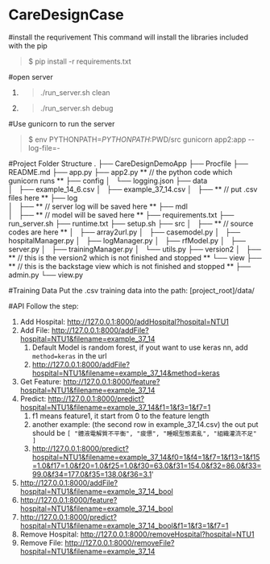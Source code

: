# CareDesignCase

#install the requrivement
This command will install the libraries included with the pip
> $ pip install -r requirements.txt

#open server
1. >./run_server.sh clean
2. >./run_server.sh debug

#Use gunicorn to run the server
> $ env PYTHONPATH=$PYTHONPATH:$PWD/src gunicorn app2:app --log-file=-

#Project Folder Structure
.
├── CareDesignDemoApp
├── Procfile
├── README.md
├── app.py
├── app2.py  ** // the python code which gunicorn runs **
├── config
│   └── logging.json
├── data     
│   ├── example_14_6.csv
│   ├── example_37_14.csv
│   ├── ** // put .csv files here ** 
├── log      
│   ├── ** // server log will be saved here **
├── mdl      
│   ├── ** // model will be saved here **
├── requirements.txt
├── run_server.sh
├── runtime.txt
├── setup.sh
├── src
│   ├── ** // source codes are here **
│   ├── array2url.py
│   ├── casemodel.py
│   ├── hospitalManager.py
│   ├── logManager.py
│   ├── rfModel.py
│   ├── server.py
│   ├── trainingManager.py
│   └── utils.py
├── version2
│   ├── ** // this is the version2 which is not finished and stopped **
└── view
    ├── ** // this is the backstage view which is not finished and stopped **
    ├── admin.py
    └── view.py

#Training Data
Put the .csv training data into the path: [project_root]/data/

#API
Follow the step:

1. Add Hospital: http://127.0.0.1:8000/addHospital?hospital=NTU1
2. Add File: http://127.0.0.1:8000/addFile?hospital=NTU1&filename=example_37_14
	1. Default Model is random forest, if yout want to use keras nn, add `method=keras` in the url
	2. http://127.0.0.1:8000/addFile?hospital=NTU1&filename=example_37_14&method=keras
3. Get Feature: http://127.0.0.1:8000/feature?hospital=NTU1&filename=example_37_14
4. Predict: http://127.0.0.1:8000/predict?hospital=NTU1&filename=example_37_14&f1=1&f3=1&f7=1
	1. f1 means feature1, it start from 0 to the feature length
	2. another example: (the second row in example_37_14.csv) the out put should be `[ "體液電解質不平衡", "疲憊", "睡眠型態紊亂", "組織灌流不足" ]`
	3. http://127.0.0.1:8000/predict?hospital=NTU1&filename=example_37_14&f0=1&f4=1&f7=1&f13=1&f15=1.0&f17=1.0&f20=1.0&f25=1.0&f30=63.0&f31=154.0&f32=86.0&f33=99.0&f34=177.0&f35=138.0&f36=3.1'
5. http://127.0.0.1:8000/addFile?hospital=NTU1&filename=example_37_14_bool
6. http://127.0.0.1:8000/feature?hospital=NTU1&filename=example_37_14_bool
7. http://127.0.0.1:8000/predict?hospital=NTU1&filename=example_37_14_bool&f1=1&f3=1&f7=1
8. Remove Hospital: http://127.0.0.1:8000/removeHospital?hospital=NTU1
9. Remove File: http://127.0.0.1:8000/removeFile?hospital=NTU1&filename=example_37_14

